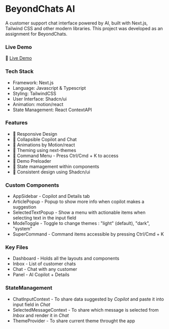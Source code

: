 # BeyondChats AI

A customer support chat interface powered by AI, built with Next.js, Tailwind CSS and other modern libraries. This project was developed as an assignment for BeyondChats.

### Live Demo

🔗 [Live Demo](https://beyond-chats-ai.vercel.app)

### Tech Stack

- Framework: Next.js
- Language: Javascript & Typescript
- Styling: TailwindCSS
- User Interface: Shadcn/ui
- Animation: motion/react
- State Management: React ContextAPI

### Features

- 🚀 Responsive Design
- 🚀 Collapsible Copilot and Chat
- 🚀 Animations by Motion/react
- 🚀 Theming using next-themes
- 🚀 Command Menu - Press Ctrl/Cmd + K to access
- 🚀 Demo Preloader
- 🚀 State mamagement within components
- 🚀 Consistent design using Shadcn/ui

### Custom Components

- AppSidebar - Copilot and Details tab
- ArticlePopup - Popup to show more info when copilot makes a suggestion
- SelectedTextPopup - Show a menu with actionable items when selecting text in the input field
- ModeToggle - Toggle to change themes : "light" (default), "dark", "system"
- SuperCommand - Command items accessible by pressing Ctrl/Cmd + K

### Key Files

- Dashboard - Holds all the layouts and components
- Inbox - List of customer chats
- Chat - Chat with any customer
- Panel - AI Copilot + Details

### StateManagement

- ChatInputContext - To share data suggested by _Copilot_ and paste it into input field in _Chat_
- SelectedMessageContext - To share which message is selected from _Inbox_ and render it in _Chat_
- ThemeProvider - To share current theme throught the app
